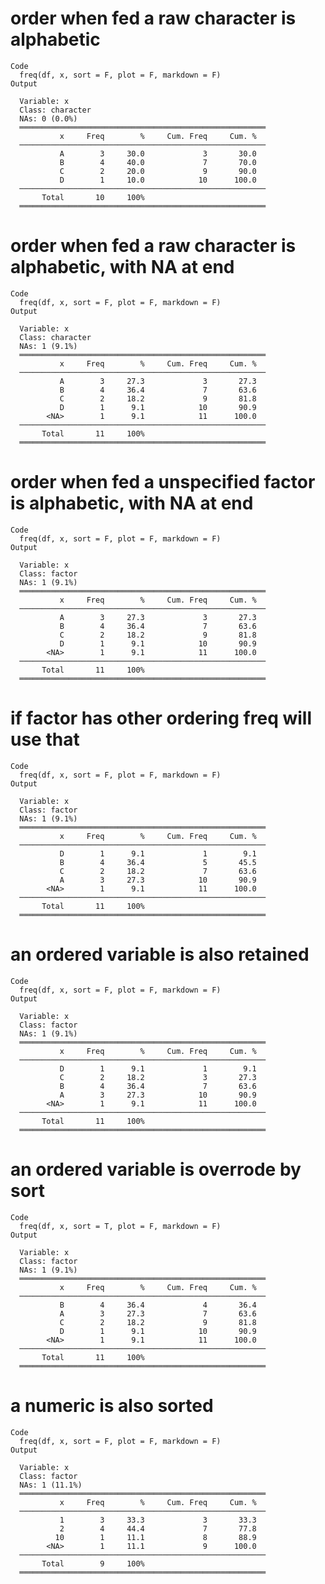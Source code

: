 # order when fed a raw character is alphabetic

    Code
      freq(df, x, sort = F, plot = F, markdown = F)
    Output
      
      Variable: x
      Class: character
      NAs: 0 (0.0%)
      ═══════════════════════════════════════════════════════
               x     Freq        %     Cum. Freq     Cum. %
      ───────────────────────────────────────────────────────
               A        3     30.0             3       30.0
               B        4     40.0             7       70.0
               C        2     20.0             9       90.0
               D        1     10.0            10      100.0
      ───────────────────────────────────────────────────────
           Total       10     100%                         
      ═══════════════════════════════════════════════════════

# order when fed a raw character is alphabetic, with NA at end

    Code
      freq(df, x, sort = F, plot = F, markdown = F)
    Output
      
      Variable: x
      Class: character
      NAs: 1 (9.1%)
      ═══════════════════════════════════════════════════════
               x     Freq        %     Cum. Freq     Cum. %
      ───────────────────────────────────────────────────────
               A        3     27.3             3       27.3
               B        4     36.4             7       63.6
               C        2     18.2             9       81.8
               D        1      9.1            10       90.9
            <NA>        1      9.1            11      100.0
      ───────────────────────────────────────────────────────
           Total       11     100%                         
      ═══════════════════════════════════════════════════════

# order when fed a unspecified factor is alphabetic, with NA at end

    Code
      freq(df, x, sort = F, plot = F, markdown = F)
    Output
      
      Variable: x
      Class: factor
      NAs: 1 (9.1%)
      ═══════════════════════════════════════════════════════
               x     Freq        %     Cum. Freq     Cum. %
      ───────────────────────────────────────────────────────
               A        3     27.3             3       27.3
               B        4     36.4             7       63.6
               C        2     18.2             9       81.8
               D        1      9.1            10       90.9
            <NA>        1      9.1            11      100.0
      ───────────────────────────────────────────────────────
           Total       11     100%                         
      ═══════════════════════════════════════════════════════

# if factor has other ordering freq will use that

    Code
      freq(df, x, sort = F, plot = F, markdown = F)
    Output
      
      Variable: x
      Class: factor
      NAs: 1 (9.1%)
      ═══════════════════════════════════════════════════════
               x     Freq        %     Cum. Freq     Cum. %
      ───────────────────────────────────────────────────────
               D        1      9.1             1        9.1
               B        4     36.4             5       45.5
               C        2     18.2             7       63.6
               A        3     27.3            10       90.9
            <NA>        1      9.1            11      100.0
      ───────────────────────────────────────────────────────
           Total       11     100%                         
      ═══════════════════════════════════════════════════════

# an ordered variable is also retained

    Code
      freq(df, x, sort = F, plot = F, markdown = F)
    Output
      
      Variable: x
      Class: factor
      NAs: 1 (9.1%)
      ═══════════════════════════════════════════════════════
               x     Freq        %     Cum. Freq     Cum. %
      ───────────────────────────────────────────────────────
               D        1      9.1             1        9.1
               C        2     18.2             3       27.3
               B        4     36.4             7       63.6
               A        3     27.3            10       90.9
            <NA>        1      9.1            11      100.0
      ───────────────────────────────────────────────────────
           Total       11     100%                         
      ═══════════════════════════════════════════════════════

# an ordered variable is overrode by sort

    Code
      freq(df, x, sort = T, plot = F, markdown = F)
    Output
      
      Variable: x
      Class: factor
      NAs: 1 (9.1%)
      ═══════════════════════════════════════════════════════
               x     Freq        %     Cum. Freq     Cum. %
      ───────────────────────────────────────────────────────
               B        4     36.4             4       36.4
               A        3     27.3             7       63.6
               C        2     18.2             9       81.8
               D        1      9.1            10       90.9
            <NA>        1      9.1            11      100.0
      ───────────────────────────────────────────────────────
           Total       11     100%                         
      ═══════════════════════════════════════════════════════

# a numeric is also sorted

    Code
      freq(df, x, sort = F, plot = F, markdown = F)
    Output
      
      Variable: x
      Class: factor
      NAs: 1 (11.1%)
      ═══════════════════════════════════════════════════════
               x     Freq        %     Cum. Freq     Cum. %
      ───────────────────────────────────────────────────────
               1        3     33.3             3       33.3
               2        4     44.4             7       77.8
              10        1     11.1             8       88.9
            <NA>        1     11.1             9      100.0
      ───────────────────────────────────────────────────────
           Total        9     100%                         
      ═══════════════════════════════════════════════════════

